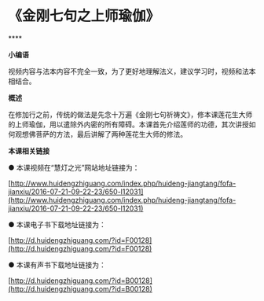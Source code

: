 # 《金刚七句之上师瑜伽》

\*\*\*\*

**小编语**

视频内容与法本内容不完全一致，为了更好地理解法义，建议学习时，视频和法本相结合。

**概述**

在修加行之前，传统的做法是先念十万遍《金刚七句祈祷文》，修本课莲花生大师的上师瑜伽，用以遣除外内密的所有障碍。本课首先介绍莲师的功德，其次讲授如何观想佛菩萨的方法，最后讲解了两种莲花生大师的修法。

**本课相关链接**

● 本课视频在“慧灯之光”网站地址链接为：

[http://www.huidengzhiguang.com/index.php/huideng-jiangtang/fofa-jianxiu/2016-07-21-09-22-23/650-l12031](http://www.huidengzhiguang.com/index.php/huideng-jiangtang/fofa-jianxiu/2016-07-21-09-22-23/650-l12031)

● 本课电子书下载地址链接为：

[http://d.huidengzhiguang.com/?id=F00128](http://d.huidengzhiguang.com/?id=F00128)

● 本课有声书下载地址链接为：

[http://d.huidengzhiguang.com/?id=B00128](http://d.huidengzhiguang.com/?id=B00128)

